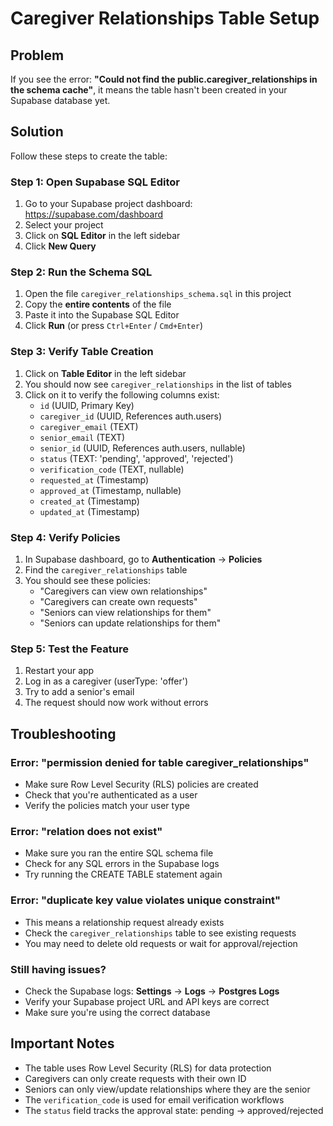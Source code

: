 # Caregiver Relationships Table Setup

## Problem
If you see the error: **"Could not find the public.caregiver_relationships in the schema cache"**, it means the table hasn't been created in your Supabase database yet.

## Solution

Follow these steps to create the table:

### Step 1: Open Supabase SQL Editor

1. Go to your Supabase project dashboard: https://supabase.com/dashboard
2. Select your project
3. Click on **SQL Editor** in the left sidebar
4. Click **New Query**

### Step 2: Run the Schema SQL

1. Open the file `caregiver_relationships_schema.sql` in this project
2. Copy the **entire contents** of the file
3. Paste it into the Supabase SQL Editor
4. Click **Run** (or press `Ctrl+Enter` / `Cmd+Enter`)

### Step 3: Verify Table Creation

1. Click on **Table Editor** in the left sidebar
2. You should now see `caregiver_relationships` in the list of tables
3. Click on it to verify the following columns exist:
   - `id` (UUID, Primary Key)
   - `caregiver_id` (UUID, References auth.users)
   - `caregiver_email` (TEXT)
   - `senior_email` (TEXT)
   - `senior_id` (UUID, References auth.users, nullable)
   - `status` (TEXT: 'pending', 'approved', 'rejected')
   - `verification_code` (TEXT, nullable)
   - `requested_at` (Timestamp)
   - `approved_at` (Timestamp, nullable)
   - `created_at` (Timestamp)
   - `updated_at` (Timestamp)

### Step 4: Verify Policies

1. In Supabase dashboard, go to **Authentication** → **Policies**
2. Find the `caregiver_relationships` table
3. You should see these policies:
   - "Caregivers can view own relationships"
   - "Caregivers can create own requests"
   - "Seniors can view relationships for them"
   - "Seniors can update relationships for them"

### Step 5: Test the Feature

1. Restart your app
2. Log in as a caregiver (userType: 'offer')
3. Try to add a senior's email
4. The request should now work without errors

## Troubleshooting

### Error: "permission denied for table caregiver_relationships"
- Make sure Row Level Security (RLS) policies are created
- Check that you're authenticated as a user
- Verify the policies match your user type

### Error: "relation does not exist"
- Make sure you ran the entire SQL schema file
- Check for any SQL errors in the Supabase logs
- Try running the CREATE TABLE statement again

### Error: "duplicate key value violates unique constraint"
- This means a relationship request already exists
- Check the `caregiver_relationships` table to see existing requests
- You may need to delete old requests or wait for approval/rejection

### Still having issues?
- Check the Supabase logs: **Settings** → **Logs** → **Postgres Logs**
- Verify your Supabase project URL and API keys are correct
- Make sure you're using the correct database

## Important Notes

- The table uses Row Level Security (RLS) for data protection
- Caregivers can only create requests with their own ID
- Seniors can only view/update relationships where they are the senior
- The `verification_code` is used for email verification workflows
- The `status` field tracks the approval state: pending → approved/rejected

